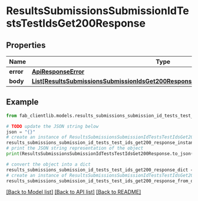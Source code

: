 # ResultsSubmissionsSubmissionIdTestsTestIdsGet200Response


## Properties

Name | Type | Description | Notes
------------ | ------------- | ------------- | -------------
**error** | [**ApiResponseError**](ApiResponseError.md) |  | [optional] 
**body** | [**List[ResultsSubmissionsSubmissionIdsGet200ResponseAllOfBodyInnerTestScoringsInner]**](ResultsSubmissionsSubmissionIdsGet200ResponseAllOfBodyInnerTestScoringsInner.md) |  | [optional] 

## Example

```python
from fab_clientlib.models.results_submissions_submission_id_tests_test_ids_get200_response import ResultsSubmissionsSubmissionIdTestsTestIdsGet200Response

# TODO update the JSON string below
json = "{}"
# create an instance of ResultsSubmissionsSubmissionIdTestsTestIdsGet200Response from a JSON string
results_submissions_submission_id_tests_test_ids_get200_response_instance = ResultsSubmissionsSubmissionIdTestsTestIdsGet200Response.from_json(json)
# print the JSON string representation of the object
print(ResultsSubmissionsSubmissionIdTestsTestIdsGet200Response.to_json())

# convert the object into a dict
results_submissions_submission_id_tests_test_ids_get200_response_dict = results_submissions_submission_id_tests_test_ids_get200_response_instance.to_dict()
# create an instance of ResultsSubmissionsSubmissionIdTestsTestIdsGet200Response from a dict
results_submissions_submission_id_tests_test_ids_get200_response_from_dict = ResultsSubmissionsSubmissionIdTestsTestIdsGet200Response.from_dict(results_submissions_submission_id_tests_test_ids_get200_response_dict)
```
[[Back to Model list]](../README.md#documentation-for-models) [[Back to API list]](../README.md#documentation-for-api-endpoints) [[Back to README]](../README.md)


